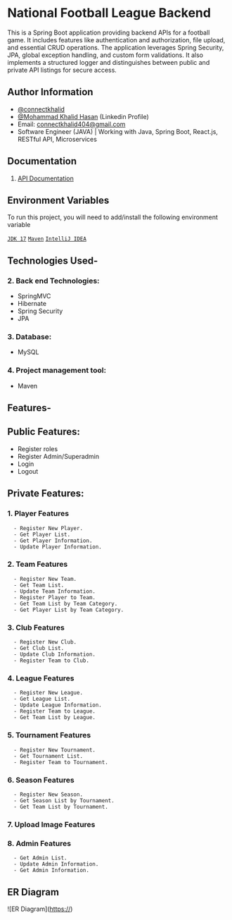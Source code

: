 # National Football League Backend

This is a Spring Boot application providing backend APIs for a football game. It includes features like authentication and authorization, file upload, and essential CRUD operations. The application leverages Spring Security, JPA, global exception handling, and custom form validations. It also implements a structured logger and distinguishes between public and private API listings for secure access.

## Author Information

- [@connectkhalid](https://github.com/connectkhalid)
- [@Mohammad Khalid Hasan](https://www.linkedin.com/in/connectkhalid/) (Linkedin Profile)
- Email: connectkhalid404@gmail.com
- Software Engineer (JAVA) | Working with Java, Spring Boot, React.js, RESTful API, Microservices

## Documentation
1. [API Documentation](https://documenter.getpostman.com/view/29496949/2sAYQXnsRz)


## Environment Variables

To run this project, you will need to add/install the following environment variable

[`JDK 17`](https://www.oracle.com/java/technologies/javase/jdk17-archive-downloads.html)
[`Maven`](https://maven.apache.org/install.html)
[`IntelliJ IDEA`](https://www.jetbrains.com/idea/)


## Technologies Used-
### 2. Back end Technologies:
  - SpringMVC 
  - Hibernate
  - Spring Security
  - JPA
### 3. Database:
  - MySQL
### 4. Project management tool:
  - Maven

## Features-
## Public Features:
  - Register roles
  - Register Admin/Superadmin
  - Login
  - Logout

## Private Features:  
  ### 1. Player Features
      - Register New Player.
      - Get Player List.
      - Get Player Information.
      - Update Player Information.
  ### 2. Team Features
      - Register New Team.
      - Get Team List.
      - Update Team Information.
      - Register Player to Team.
      - Get Team List by Team Category.
      - Get Player List by Team Category.
  ### 3. Club Features
      - Register New Club.
      - Get Club List.
      - Update Club Information.
      - Register Team to Club.
  ### 4. League Features
      - Register New League.
      - Get League List.
      - Update League Information.
      - Register Team to League.
      - Get Team List by League.
  ### 5. Tournament Features
      - Register New Tournament.
      - Get Tournament List.
      - Register Team to Tournament.
  ### 6. Season Features
      - Register New Season.
      - Get Season List by Tournament.
      - Get Team List by Tournament.
  ### 7. Upload Image Features
  ### 8. Admin Features
      - Get Admin List.
      - Update Admin Information.
      - Get Admin Information.
## ER Diagram
![ER Diagram]([https://](https://raw.githubusercontent.com/connectkhalid/NPL-Football-League/main/Readme%20asset/ER%20Diagram%20NPL.png
))
